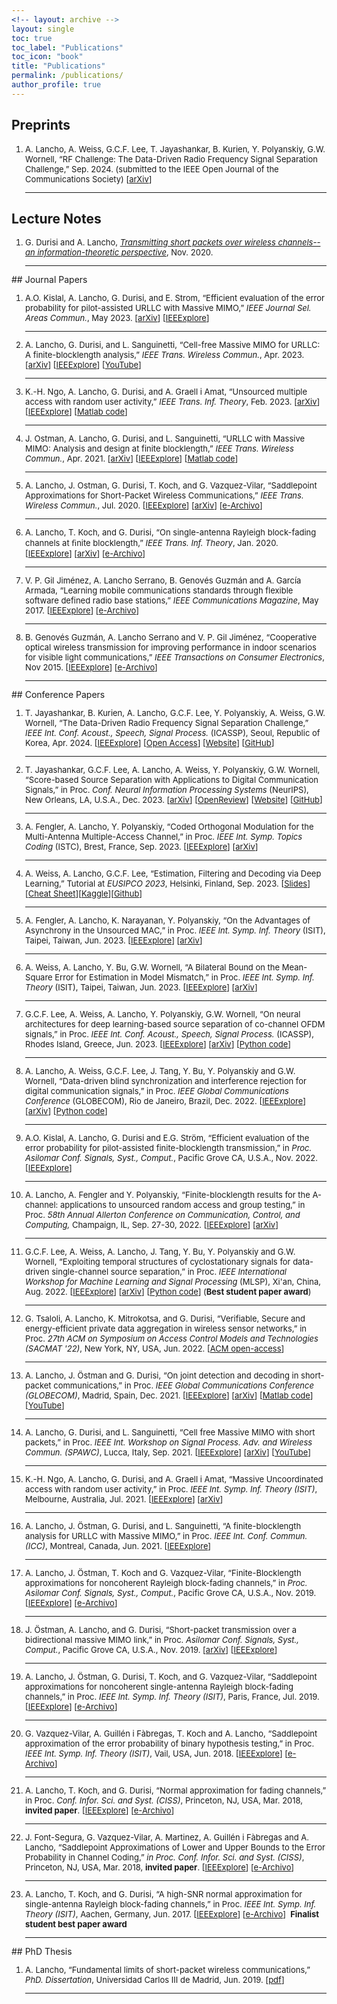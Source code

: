 ```yaml
---
<!-- layout: archive -->
layout: single
toc: true
toc_label: "Publications"
toc_icon: "book"
title: "Publications"
permalink: /publications/ 
author_profile: true
---
```

## Preprints
<font size="2">
<ol>

<li>
 A. Lancho, A. Weiss, G.C.F. Lee, T. Jayashankar, B. Kurien, Y. Polyanskiy, G.W. Wornell, “RF Challenge: The Data-Driven Radio Frequency Signal Separation Challenge,” Sep. 2024. (submitted to the IEEE Open Journal of the Communications Society)
 [<a href="http://arxiv.org/abs/2409.08839">arXiv</a>] 
</li><hr>

</ol>
</font>

## Lecture Notes
<font size="2">
<ol>
<li>
G. Durisi and A. Lancho, <em><a href="https://gdurisi.github.io/fbl-notes/">Transmitting short packets over wireless channels--an information-theoretic perspective</a></em>, Nov. 2020. 
</li>
<hr>
</ol>
</font>
## Journal Papers
<font size="2">
<ol>

<li>
 A.O. Kislal, A. Lancho, G. Durisi, and E. Strom, “Efficient evaluation of the error probability for pilot-assisted URLLC with Massive MIMO,” <em>IEEE Journal Sel. Areas Commun.</em>, May 2023. 
 [<a href="https://arxiv.org/abs/2211.02385">arXiv</a>]
 [<a href="https://ieeexplore.ieee.org/document/10138403">IEEExplore</a>]
</li><hr>

<li>
 A. Lancho, G. Durisi, and L. Sanguinetti, “Cell-free Massive MIMO for URLLC: A finite-blocklength analysis,” <em>IEEE Trans. Wireless Commun.</em>, Apr. 2023.
 [<a href="https://arxiv.org/abs/2207.00856">arXiv</a>]
 [<a href="https://ieeexplore.ieee.org/document/10101779">IEEExplore</a>]
 [<a href="https://www.youtube.com/watch?v=Uxk3-8YAK9Q">YouTube</a>]
</li><hr>

<li>
 K.-H. Ngo, A. Lancho, G. Durisi, and A. Graell i Amat, “Unsourced multiple access with random user activity,” <em>IEEE Trans. Inf. Theory</em>, Feb. 2023. 
 [<a href="https://arxiv.org/abs/2202.06365">arXiv</a>] [<a href="https://ieeexplore.ieee.org/document/10052701">IEEExplore</a>] [<a href="https://github.com/khachoang1412/UMA_random_user_activity">Matlab code</a>]
</li><hr>

<li>
 J. Ostman, A. Lancho, G. Durisi, and L. Sanguinetti, “URLLC with Massive MIMO: Analysis and design at finite blocklength,” <em>IEEE Trans. Wireless Commun.</em>, Apr. 2021. [<a href="http://arxiv.org/abs/2009.10550">arXiv</a>] [<a href="https://ieeexplore.ieee.org/document/9416241">IEEExplore</a>] [<a href="https://github.com/infotheorychalmers/URLLC_Massive_MIMO">Matlab code</a>]
</li>
<hr>

<li>
A. Lancho, J. Ostman, G. Durisi, T. Koch, and G. Vazquez-Vilar, 
“Saddlepoint Approximations for Short-Packet Wireless Communications,” 
<em>IEEE Trans. Wireless Commun.</em>, Jul. 2020.
[<a href="https://ieeexplore.ieee.org/document/9072306">IEEExplore</a>]
[<a href="https://arxiv.org/abs/1904.10442">arXiv</a>]
[<a href="https://e-archivo.uc3m.es/handle/10016/30725">e-Archivo</a>]
</li>
<hr>

<li>
  A. Lancho, T. Koch, and G. Durisi, 
  “On single-antenna Rayleigh block-fading channels at ﬁnite blocklength,” 
  <em>IEEE Trans. Inf. Theory</em>, Jan. 2020.
  [<a href="https://ieeexplore.ieee.org/document/8861117">IEEExplore</a>]
  [<a href="https://arxiv.org/abs/1706.07778">arXiv</a>]
  [<a href="https://e-archivo.uc3m.es/handle/10016/29598">e-Archivo</a>]
</li>
<hr>

<li>
  V. P. Gil Jiménez, A. Lancho Serrano, B. Genovés Guzmán and A. García Armada, 
  “Learning mobile communications standards through flexible software defined radio base stations,” 
  <em>IEEE Communications Magazine</em>, May 2017.
  [<a href="https://ieeexplore.ieee.org/document/7926928">IEEExplore</a>]
  [<a href="https://e-archivo.uc3m.es/handle/10016/32662">e-Archivo</a>]
</li>
<hr>

<li>
  B. Genovés Guzmán, A. Lancho Serrano and V. P. Gil Jiménez, 
  “Cooperative optical wireless transmission for improving performance in indoor scenarios for visible light communications,” 
  <em>IEEE Transactions on Consumer Electronics</em>, Nov 2015.
  [<a href="https://ieeexplore.ieee.org/document/7389772">IEEExplore</a>]
  [<a href="https://e-archivo.uc3m.es/handle/10016/32653">e-Archivo</a>]
</li>
<hr>

</ol>
</font>
## Conference Papers
<font size="2">
<ol>

<li>
 T. Jayashankar, B. Kurien, A. Lancho, G.C.F. Lee, Y. Polyanskiy, A. Weiss, G.W. Wornell, “The Data-Driven Radio Frequency Signal Separation Challenge,” <em>IEEE Int. Conf. Acoust., Speech, Signal Process.</em> (ICASSP), Seoul, Republic of Korea, Apr. 2024.
 [<a href="https://ieeexplore.ieee.org/document/10627554">IEEExplore</a>] 
 [<a href="https://rfchallenge.mit.edu/wp-content/uploads/2024/02/organizers_paper_camera_ready.pdf">Open Access</a>]
 [<a href="https://rfchallenge.mit.edu/icassp24-single-channel/">Website</a>]
 [<a href="https://github.com/RFChallenge/icassp2024rfchallenge">GitHub</a>]
 
</li><hr>

<li>
 T. Jayashankar, G.C.F. Lee, A. Lancho, A. Weiss, Y. Polyanskiy, G.W. Wornell, “Score-based Source Separation with Applications to Digital Communication Signals,” in Proc. <em>Conf. Neural Information Processing Systems</em> (NeurIPS), New Orleans, LA, U.S.A., Dec. 2023.
 [<a href="https://arxiv.org/abs/2306.14411">arXiv</a>] 
 [<a href="https://openreview.net/forum?id=BFGQQKicuu">OpenReview</a>]
 [<a href="https://alpha-rgs.github.io/">Website</a>]
 [<a href="https://github.com/tkj516/score_based_source_separation">GitHub</a>]
 
</li><hr>

<li>
 A. Fengler, A. Lancho, Y. Polyanskiy, “Coded Orthogonal Modulation for the Multi-Antenna Multiple-Access Channel,” in Proc. <em>IEEE Int. Symp. Topics Coding</em> (ISTC), Brest, France, Sep. 2023.
 [<a href="https://ieeexplore.ieee.org/document/10273538">IEEExplore</a>]
 [<a href="https://arxiv.org/abs/2307.01095">arXiv</a>]
</li><hr>

<li>
 A. Weiss, A. Lancho, G.C.F. Lee, “Estimation, Filtering and Decoding via Deep Learning,” Tutorial at <em>EUSIPCO 2023</em>, Helsinki, Finland, Sep. 2023.
 <!-- [<a href="https://ieeexplore.ieee.org/document/10001513">IEEExplore</a>] -->
 [<a href="/files/2023/EUSIPCO_tutorial.pdf">Slides</a>][<a href="/files/2023/Cheat_Sheet_EUSIPCO_2023_Tutorial.pdf">Cheat Sheet</a>][<a href="https://www.kaggle.com/competitions/mini-rf-challenge">Kaggle</a>][<a href="https://www.kaggle.com/code/garycflee/hands-on-session">Github</a>]
</li><hr>

<li>
 A. Fengler, A. Lancho, K. Narayanan, Y. Polyanskiy, “On the Advantages of Asynchrony in the Unsourced MAC,” in Proc. <em>IEEE Int. Symp. Inf. Theory</em> (ISIT), Taipei, Taiwan, Jun. 2023.
 [<a href="https://ieeexplore.ieee.org/document/10206586">IEEExplore</a>]
 [<a href="https://arxiv.org/abs/2305.06985">arXiv</a>]
</li><hr>

<li>
 A. Weiss, A. Lancho, Y. Bu, G.W. Wornell, “A Bilateral Bound on the Mean-Square Error for Estimation in Model Mismatch,” in Proc. <em>IEEE Int. Symp. Inf. Theory</em> (ISIT), Taipei, Taiwan, Jun. 2023.
 [<a href="https://ieeexplore.ieee.org/document/10206620">IEEExplore</a>]
 [<a href="https://arxiv.org/abs/2305.08207">arXiv</a>]
</li><hr>

<li>
 G.C.F. Lee, A. Weiss, A. Lancho, Y. Polyanskiy, G.W. Wornell, “On neural architectures for deep learning-based source separation of co-channel OFDM signals,” in Proc. <em>IEEE Int. Conf. Acoust., Speech, Signal Process.</em> (ICASSP), Rhodes Island, Greece, Jun. 2023.
 [<a href="https://ieeexplore.ieee.org/document/10096702">IEEExplore</a>]
 [<a href="https://arxiv.org/abs/2303.06438">arXiv</a>]
 [<a href="https://github.com/RFChallenge/SCSS_OFDMArchitecture">Python code</a>]
</li><hr>

<li>
 A. Lancho, A. Weiss, G.C.F. Lee, J. Tang, Y. Bu, Y. Polyanskiy and G.W. Wornell, “Data-driven blind synchronization and interference rejection for digital communication signals,” in Proc. <em>IEEE Global Communications Conference</em> (GLOBECOM), Rio de Janeiro, Brazil, Dec. 2022.
 [<a href="https://ieeexplore.ieee.org/document/10001513">IEEExplore</a>]
 [<a href="https://arxiv.org/abs/2209.04871">arXiv</a>]
 [<a href="https://github.com/RFChallenge/SCSS_Sync">Python code</a>]
</li><hr>

<li>
 A.O. Kislal, A. Lancho, G. Durisi and E.G. Ström, “Efficient evaluation of the error probability for pilot-assisted finite-blocklength transmission,” in <em>Proc. Asilomar Conf. Signals, Syst., Comput.</em>, Pacific Grove CA, U.S.A., Nov. 2022. 
[<a href="https://ieeexplore.ieee.org/document/10052080">IEEExplore</a>]
</li><hr>

<li>
 A. Lancho, A. Fengler and Y. Polyanskiy, “Finite-blocklength results for the A-channel: applications to unsourced random access and group testing,” in Proc. <em>58th Annual Allerton Conference on Communication, Control, and Computing,</em> Champaign, IL, Sep. 27-30, 2022.
 [<a href="https://ieeexplore.ieee.org/document/9929318">IEEExplore</a>] 
 [<a href="https://arxiv.org/abs/2210.01951">arXiv</a>]
</li><hr>

<li>
 G.C.F. Lee, A. Weiss, A. Lancho, J. Tang, Y. Bu, Y. Polyanskiy and G.W. Wornell, “Exploiting temporal structures of cyclostationary signals for data-driven single-channel source separation,” in Proc. <em>IEEE International Workshop for Machine Learning and Signal Processing</em> (MLSP), Xi'an, China, Aug. 2022. 
 [<a href="https://ieeexplore.ieee.org/document/9943311">IEEExplore</a>]
 [<a href="https://arxiv.org/abs/2208.10325">arXiv</a>] 
 [<a href="https://github.com/RFChallenge/SCSS_CSGaussian">Python code</a>]
 (<b>Best student paper award</b>)
</li><hr>

<li>
G. Tsaloli, A. Lancho, K. Mitrokotsa, and G. Durisi, “Verifiable, Secure and energy-efficient private data aggregation in wireless sensor networks,” in Proc. <em>27th ACM on Symposium on Access Control Models and Technologies (SACMAT '22)</em>, New York, NY, USA, Jun. 2022.
[<a href="https://dl.acm.org/doi/abs/10.1145/3532105.3535040">ACM open-access</a>] 
</li>
<hr>

<li>
A. Lancho, J. Östman and G. Durisi, “On joint detection and decoding in short-packet communications,” in Proc. <em>IEEE Global Communications Conference (GLOBECOM)</em>, Madrid, Spain, Dec. 2021.
[<a href="https://ieeexplore.ieee.org/document/9685448">IEEExplore</a>] 
[<a href="https://arxiv.org/pdf/2109.13669.pdf">arXiv</a>]
[<a href="https://github.com/a-lancho/jointDetDec">Matlab code</a>]
[<a href="https://www.youtube.com/watch?v=McGaedtIIrA">YouTube</a>]
</li>
<hr>

<li>
A. Lancho, G. Durisi, and L. Sanguinetti, “Cell free Massive MIMO with short packets,” in Proc. <em>IEEE Int. Workshop on Signal Process. Adv. and Wireless Commun. (SPAWC)</em>, Lucca, Italy, Sep. 2021. 
[<a href="https://ieeexplore.ieee.org/document/9593103">IEEExplore</a>]
[<a href="https://arxiv.org/abs/2107.10707">arXiv</a>]
[<a href="https://www.youtube.com/watch?v=Uxk3-8YAK9Q">YouTube</a>]
</li>
<hr>

<li>
 K.-H. Ngo, A. Lancho, G. Durisi, and A. Graell i Amat, “Massive Uncoordinated access with random user activity,” in Proc. <em>IEEE Int. Symp. Inf. Theory (ISIT)</em>, Melbourne, Australia, Jul. 2021.
 [<a href="https://ieeexplore.ieee.org/document/9518253">IEEExplore</a>]
 [<a href="http://arxiv.org/abs/2103.09721">arXiv</a>]
</li>
<hr>

  <li>
     A. Lancho, J. Östman, G. Durisi, and L. Sanguinetti, “A finite-blocklength analysis for URLLC with
Massive MIMO,” in Proc. <em>IEEE Int. Conf. Commun. (ICC)</em>, Montreal, Canada, Jun. 2021. 
[<a href="https://ieeexplore.ieee.org/document/9500881">IEEExplore</a>]
  </li>
  <hr>

<li>
A. Lancho, J. Östman, T. Koch and G. Vazquez-Vilar, “Finite-Blocklength approximations for noncoherent Rayleigh block-fading channels,” 
in <em>Proc. Asilomar Conf. Signals, Syst., Comput.</em>, Pacific Grove CA, U.S.A., Nov. 2019. 
[<a href="https://ieeexplore.ieee.org/document/9049072">IEEExplore</a>]
[<a href="https://e-archivo.uc3m.es/handle/10016/30733">e-Archivo</a>]
</li>
<hr>

 <li>
J. Östman, A. Lancho, and G. Durisi, “Short-packet transmission over a
  bidirectional massive MIMO link,” in Proc. <em>Asilomar Conf. Signals, Syst., Comput.</em>, Pacific Grove CA, U.S.A., Nov. 2019. 
  [<a href="https://arxiv.org/abs/1912.00718">arXiv</a>]
  [<a href="https://ieeexplore.ieee.org/document/9048838">IEEExplore</a>]
</li>
<hr>

<li>
    A. Lancho, J. Östman, G. Durisi, T. Koch, and G. Vazquez-Vilar, “Saddlepoint approximations for noncoherent single-antenna Rayleigh block-fading channels,” in Proc. <em>IEEE Int. Symp. Inf. Theory (ISIT)</em>, Paris, France, Jul. 2019.
    [<a href="https://ieeexplore.ieee.org/document/8849659">IEEExplore</a>]
    [<a href="https://e-archivo.uc3m.es/handle/10016/29129">e-Archivo</a>]
  </li>
  <hr>

<li>
    G. Vazquez-Vilar, A. Guillén i Fàbregas, T. Koch and A. Lancho, 
    “Saddlepoint approximation of the error probability of binary hypothesis testing,” 
    in Proc. <em>IEEE Int. Symp. Inf. Theory (ISIT)</em>, Vail, USA, Jun. 2018.
    [<a href="https://ieeexplore.ieee.org/document/8437503?arnumber=8437503">IEEExplore</a>]
    [<a href="https://e-archivo.uc3m.es/handle/10016/27525">e-Archivo</a>]
  </li>
  <hr>

<li>
    A. Lancho, T. Koch, and G. Durisi, “Normal approximation for fading channels,” 
    in Proc. <em>Conf. Infor. Sci. and Syst. (CISS)</em>, Princeton, NJ, USA, Mar. 2018, 
    <strong>invited paper</strong>. 
    [<a href="https://ieeexplore.ieee.org/document/8362297">IEEExplore</a>]
    [<a href="https://e-archivo.uc3m.es/handle/10016/27514">e-Archivo</a>]
</li>
<hr>

<li>
    J. Font-Segura, G. Vazquez-Vilar, A. Martinez, A. Guillén i Fàbregas and A. Lancho, 
    “Saddlepoint Approximations of Lower and Upper Bounds to the Error Probability in Channel Coding,” 
    <em>in Proc. Conf. Infor. Sci. and Syst. (CISS)</em>, Princeton, NJ, USA, Mar. 2018, 
    <strong>invited paper</strong>. 
    [<a href="https://ieeexplore.ieee.org/document/8362304">IEEExplore</a>]
    [<a href="https://e-archivo.uc3m.es/handle/10016/28846">e-Archivo</a>]
</li>
<hr>

<li>
A. Lancho, T. Koch, and G. Durisi, “A high-SNR normal approximation for single-antenna Rayleigh block-fading channels,” 
in Proc. <em>IEEE Int. Symp. Inf. Theory (ISIT)</em>, Aachen, Germany, Jun. 2017. 
[<a href="https://ieeexplore.ieee.org/document/8006834">IEEExplore</a>]
[<a href="https://e-archivo.uc3m.es/handle/10016/26221">e-Archivo</a>]     
&nbsp;<b>Finalist student best paper award</b>
</li>
<hr>

</ol>
</font>
## PhD Thesis
<font size="2">
<ol>
  <li>
     A. Lancho, “Fundamental limits of short-packet wireless communications,” <em>PhD. Dissertation</em>, Universidad Carlos III de Madrid, Jun. 2019.
     [<a href="/files/2019/Thesis_Alex.pdf">pdf</a>]
  </li>
  <hr>
  </ol>
  </font>